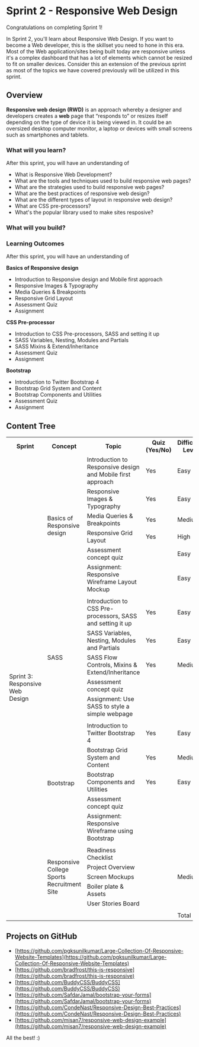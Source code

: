 # Sprint 2 - Responsive Web Design

Congratulations on completing Sprint 1!

In Sprint 2, you'll learn about Responsive Web Design. If you want to become a Web developer, this is the skillset you need to hone in this era. Most of the Web application/sites being built today are responsive unless it's a complex dashboard that has a lot of elements which cannot be resized to fit on smaller devices. Consider this an extension of the previous sprint as most of the topics we have covered previously will be utilized in this sprint.

## Overview

**Responsive web design (RWD)** is an approach whereby a designer and developers creates a **web** page that “responds to” or resizes itself depending on the type of device it is being viewed in. It could be an oversized desktop computer monitor, a laptop or devices with small screens such as smartphones and tablets.

### What will you learn?

After this sprint, you will have an understanding of

- What is Responsive Web Development?
- What are the tools and techniques used to build responsive web pages?
- What are the strategies used to build responsive web pages?
- What are the best practices of responsive web design?
- What are the different types of layout in responsive web design?
- What are CSS pre-processors?
- What's the popular library used to make sites resposive?

### What will you build?

### Learning Outcomes

After this sprint, you will have an understanding of

**Basics of Responsive design**

- Introduction to Responsive design and Mobile first approach
- Responsive Images & Typography
- Media Queries & Breakpoints
- Responsive Grid Layout
- Assessment Quiz
- Assignment

**CSS Pre-processor**

- Introduction to CSS Pre-processors, SASS and setting it up
- SASS Variables, Nesting, Modules and Partials
- SASS Mixins & Extend/Inheritance
- Assessment Quiz
- Assignment

**Bootstrap**

- Introduction to Twitter Bootstrap 4
- Bootstrap Grid System and Content
- Bootstrap Components and Utilities
- Assessment Quiz
- Assignment

## Content Tree

<table>
<tr>
<th>Sprint</th>
<th>Concept</th>
<th>Topic</th>
<th>Quiz (Yes/No)</th>
<th>Difficulty Level</th>
<th>Estimated Time</th>
</tr>
<tr>
<td  rowspan="50">Sprint 3: Responsive Web Design</td>
<td  rowspan="7">Basics of Responsive design</td>
<td>Introduction to Responsive design and Mobile first approach</td>
<td>Yes</td>
<td>Easy</td>
<td>1 hour</td>
</tr>
<tr>
<td>Responsive Images & Typography</td>
<td>Yes</td>
<td>Easy</td>
<td>1 hour</td>
</tr>
<tr>
<td>Media Queries & Breakpoints</td>
<td>Yes</td>
<td>Medium</td>
<td>2 hour</td>
</tr>
<tr>
<td>Responsive Grid Layout</td>
<td>Yes</td>
<td>High</td>
<td>3 hours</td>
</tr>
<tr>
<td>Assessment concept quiz</td>
<td></td>
<td>Easy</td>
<td>30 mins</td>
</tr>
<tr>
<td>Assignment: Responsive Wireframe Layout Mockup</td>
<td></td>
<td>Easy</td>
<td>1 hour</td>
</tr>
<tr>
<td  colspan="5"></td>
</tr>
<tr>
<td  rowspan="6">SASS</td>
<td>Introduction to CSS Pre-processors, SASS and setting it up</td>
<td>Yes</td>
<td>Easy</td>
<td>30 mins</td>
</tr>
<tr>
<td>SASS Variables, Nesting, Modules and Partials</td>
<td>Yes</td>
<td>Easy</td>
<td>1 hour</td>
</tr>
<tr>
<td>SASS Flow Controls, Mixins & Extend/Inheritance</td>
<td>Yes</td>
<td>Medium</td>
<td>1 hour</td>
</tr>
<tr>
<td>Assessment concept quiz</td>
<td></td>
<td></td>
<td>20 min</td>
</tr>
<tr>
<td>Assignment: Use SASS to style a simple webpage</td>
<td></td>
<td></td>
<td>2 hour</td>
</tr>
<tr>
<tr>
<td  colspan="5"></td>
</tr>
<tr>
<td  rowspan="6">Bootstrap</td>
<td>Introduction to Twitter Bootstrap 4</td>
<td>Yes</td>
<td>Easy</td>
<td>30 mins</td>
</tr>
<tr>
<td>Bootstrap Grid System and Content</td>
<td>Yes</td>
<td>Medium</td>
<td>2 hours</td>
</tr>
<tr>
<td>Bootstrap Components and Utilities</td>
<td>Yes</td>
<td>Easy</td>
<td>2 hours</td>
</tr>
<tr>
<td>Assessment concept quiz</td>
<td></td>
<td></td>
<td>20 min</td>
</tr>
<tr>
<td>Assignment: Responsive Wireframe using Bootstrap</td>
<td></td>
<td></td>
<td>2 hour</td>
</tr>
<tr>
<td  colspan="5"></td>
</tr>
<tr>
<td  rowspan=5">Responsive College Sports Recruitment Site</td>
<td>Readiness Checklist</td>
<td  rowspan="5"></td>
<td  rowspan="5">Medium</td>
<td  rowspan="5">16 hours</td>
</tr>
<tr>
<td>Project Overview</td>
</tr>
<tr>
<td>Screen Mockups</td>
</tr>
<tr>
<td>Boiler plate &amp; Assets</td>
</tr>
<tr>
<td>User Stories Board</td>
</tr>
<tr>
<td  colspan="5"></td>
</tr>
<tr>
<td  colspan="3"></td>
<td>Total</td>
<td>37 hours</td>
</tr>
</table>

## Projects on GitHub

- [https://github.com/pgksunilkumar/Large-Collection-Of-Responsive-Website-Templates](https://github.com/pgksunilkumar/Large-Collection-Of-Responsive-Website-Templates)
- [https://github.com/bradfrost/this-is-responsive](https://github.com/bradfrost/this-is-responsive)
- [https://github.com/BuddyCSS/BuddyCSS](https://github.com/BuddyCSS/BuddyCSS)
- [https://github.com/SafdarJamal/bootstrap-your-forms](https://github.com/SafdarJamal/bootstrap-your-forms)
- [https://github.com/CondeNast/Responsive-Design-Best-Practices](https://github.com/CondeNast/Responsive-Design-Best-Practices)
- [https://github.com/misan7/responsive-web-design-example](https://github.com/misan7/responsive-web-design-example)

All the best! :)
